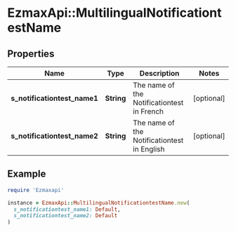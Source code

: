 # EzmaxApi::MultilingualNotificationtestName

## Properties

| Name | Type | Description | Notes |
| ---- | ---- | ----------- | ----- |
| **s_notificationtest_name1** | **String** | The name of the Notificationtest in French | [optional] |
| **s_notificationtest_name2** | **String** | The name of the Notificationtest in English | [optional] |

## Example

```ruby
require 'Ezmaxapi'

instance = EzmaxApi::MultilingualNotificationtestName.new(
  s_notificationtest_name1: Default,
  s_notificationtest_name2: Default
)
```

